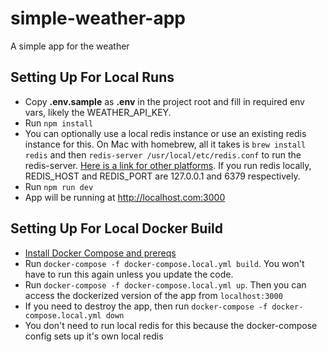 # simple-weather-app

A simple app for the weather

## Setting Up For Local Runs

* Copy **.env.sample** as **.env** in the project root and fill in required env vars, likely the WEATHER_API_KEY.
* Run `npm install`
* You can optionally use a local redis instance or use an existing redis instance for this. On Mac with homebrew, all it takes is `brew install redis` and then `redis-server /usr/local/etc/redis.conf` to run the redis-server. [Here is a link for other platforms](https://redis.io/topics/quickstart). If you run redis locally, REDIS_HOST and REDIS_PORT are 127.0.0.1 and 6379 respectively.
* Run `npm run dev`
* App will be running at http://localhost.com:3000
## Setting Up For Local Docker Build

* [Install Docker Compose and prereqs](https://docs.docker.com/compose/gettingstarted/)
* Run `docker-compose -f docker-compose.local.yml build`. You won't have to run this again unless you update the code.
* Run `docker-compose -f docker-compose.local.yml up`. Then you can access the dockerized version of the app from `localhost:3000`
* If you need to destroy the app, then run `docker-compose -f docker-compose.local.yml down`
* You don't need to run local redis for this because the docker-compose config sets up it's own local redis

